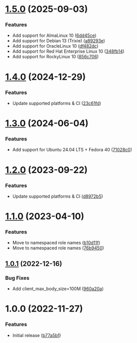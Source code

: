 # [1.5.0](https://github.com/de-it-krachten/ansible-role-wordpress_docker/compare/v1.4.0...v1.5.0) (2025-09-03)


### Features

* Add support for AlmaLinux 10 ([6dd45ce](https://github.com/de-it-krachten/ansible-role-wordpress_docker/commit/6dd45ce3b0087dc864c99fb16c8546a5400a4c27))
* Add support for Debian 13 (Trixie) ([a89293e](https://github.com/de-it-krachten/ansible-role-wordpress_docker/commit/a89293eefb30f8541e051541bd6314a32586fc41))
* Add support for OracleLinux 10 ([df482dc](https://github.com/de-it-krachten/ansible-role-wordpress_docker/commit/df482dccd2e62d4161227ea70a2722249282e574))
* Add support for Red Hat Enterprise Linux 10 ([348fb14](https://github.com/de-it-krachten/ansible-role-wordpress_docker/commit/348fb14a0db6d00dac6e2d4ead48112a42eff838))
* Add support for RockyLinux 10 ([856c706](https://github.com/de-it-krachten/ansible-role-wordpress_docker/commit/856c7062361e5819790c0b27853868ccbf0382a9))

# [1.4.0](https://github.com/de-it-krachten/ansible-role-wordpress_docker/compare/v1.3.0...v1.4.0) (2024-12-29)


### Features

* Update supported platforms & CI ([23c61fd](https://github.com/de-it-krachten/ansible-role-wordpress_docker/commit/23c61fd80d967d5fc5ae4a7774232465c01c42cf))

# [1.3.0](https://github.com/de-it-krachten/ansible-role-wordpress_docker/compare/v1.2.0...v1.3.0) (2024-06-04)


### Features

* Add support for Ubuntu 24.04 LTS + Fedora 40 ([71028c0](https://github.com/de-it-krachten/ansible-role-wordpress_docker/commit/71028c0ac10acd5e662afcc7be0fa5bc47524e80))

# [1.2.0](https://github.com/de-it-krachten/ansible-role-wordpress_docker/compare/v1.1.0...v1.2.0) (2023-09-22)


### Features

* Update supported platforms & CI ([d8972b5](https://github.com/de-it-krachten/ansible-role-wordpress_docker/commit/d8972b5a35bc1b23aaab185838170f58f54a5fa4))

# [1.1.0](https://github.com/de-it-krachten/ansible-role-wordpress_docker/compare/v1.0.1...v1.1.0) (2023-04-10)


### Features

* Move to namespaced role names ([b10d11f](https://github.com/de-it-krachten/ansible-role-wordpress_docker/commit/b10d11f16a08d28dd96e91393ea96923815e9bc8))
* Move to namespaced role names ([76b9450](https://github.com/de-it-krachten/ansible-role-wordpress_docker/commit/76b9450e4452944ec5da601359866ec1c9a55a65))

## [1.0.1](https://github.com/de-it-krachten/ansible-role-wordpress_docker/compare/v1.0.0...v1.0.1) (2022-12-16)


### Bug Fixes

* Add client_max_body_size=100M ([960a20a](https://github.com/de-it-krachten/ansible-role-wordpress_docker/commit/960a20aa547391537aab762c9095f0b7ba1fb3bb))

# 1.0.0 (2022-11-27)


### Features

* Initial release ([b77a5b1](https://github.com/de-it-krachten/ansible-role-wordpress_docker/commit/b77a5b153e45a52061cf80b48fdb2afdeb1c1061))
